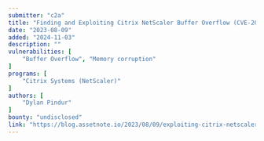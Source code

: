 ```yaml
---
submitter: "c2a"
title: "Finding and Exploiting Citrix NetScaler Buffer Overflow (CVE-2023-3519) (Part 3)"
date: "2023-08-09"
added: "2024-11-03"
description: ""
vulnerabilities: [
    "Buffer Overflow", "Memory corruption"
]
programs: [
    "Citrix Systems (NetScaler)"
]
authors: [
    "Dylan Pindur"
]
bounty: "undisclosed"
link: "https://blog.assetnote.io/2023/08/09/exploiting-citrix-netscaler-cve-2023-3519/"
---
```




